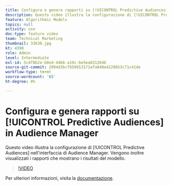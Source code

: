 ```yaml
---
title: Configura e genera rapporti su [!UICONTROL Predictive Audiences]
description: Questo video illustra la configurazione di [!UICONTROL Predictive Audiences] nell'interfaccia di Audience Manager. Visualizzare i rapporti che mostrano i risultati del modello.
feature: Algorithmic Models
topics: null
activity: use
doc-type: feature video
team: Technical Marketing
thumbnail: 33630.jpg
kt: 4390
role: Admin
level: Intermediate
exl-id: 5c4f8b2e-b0ed-44b6-a19c-be5ea6312646
source-git-commit: 2094d3bcf658913171afa848e4228653c71c41de
workflow-type: tm+mt
source-wordcount: '65'
ht-degree: 0%

---
```


# Configura e genera rapporti su [!UICONTROL Predictive Audiences] in Audience Manager

Questo video illustra la configurazione di [!UICONTROL Predictive Audiences] nell&#39;interfaccia di Audience Manager. Vengono inoltre visualizzati i rapporti che mostrano i risultati del modello.

>[!VIDEO](https://video.tv.adobe.com/v/33630/?quality=12)

Per ulteriori informazioni, visita la [documentazione](https://experienceleague.adobe.com/docs/audience-manager/user-guide/features/algorithmic-models/predictive-audiences/predictive-audiences.html).
